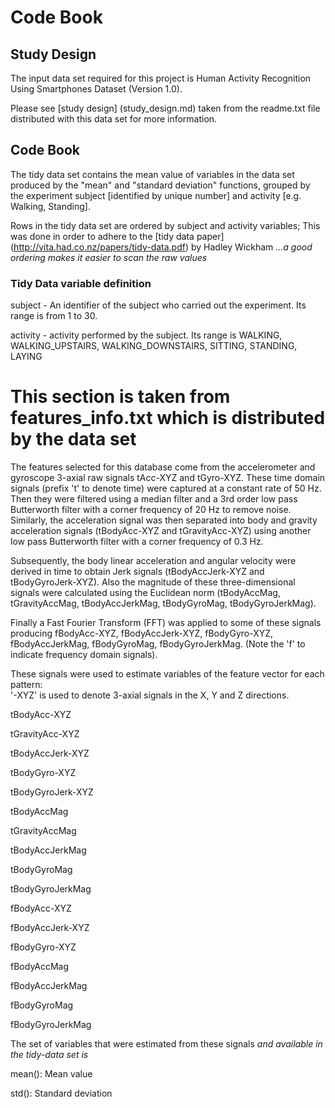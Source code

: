 # Code Book

## Study Design

The input data set required for this project is Human Activity Recognition Using Smartphones Dataset (Version 1.0).

Please see [study design] (study_design.md) taken from the readme.txt file distributed with this data set for more information.

## Code Book

The tidy data set contains the mean value of variables in the data set produced by the "mean" and "standard deviation" functions, grouped by the experiment subject [identified by unique number] and activity [e.g. Walking, Standing].

Rows in the tidy data set are ordered by subject and activity variables; This was done in order to adhere to the [tidy data paper] (http://vita.had.co.nz/papers/tidy-data.pdf) by Hadley Wickham
 *...a good ordering makes it easier to scan the raw values*
 
### Tidy Data variable definition

subject - An identifier of the subject who carried out the experiment. Its range is from 1 to 30. 

activity - activity performed by the subject. Its range is WALKING, WALKING_UPSTAIRS, WALKING_DOWNSTAIRS, SITTING, STANDING, LAYING

**This section is taken from features_info.txt which is distributed by the data set**
=================

The features selected for this database come from the accelerometer and gyroscope 3-axial raw signals tAcc-XYZ and tGyro-XYZ. These time domain signals (prefix 't' to denote time) were captured at a constant rate of 50 Hz. Then they were filtered using a median filter and a 3rd order low pass Butterworth filter with a corner frequency of 20 Hz to remove noise. Similarly, the acceleration signal was then separated into body and gravity acceleration signals (tBodyAcc-XYZ and tGravityAcc-XYZ) using another low pass Butterworth filter with a corner frequency of 0.3 Hz. 

Subsequently, the body linear acceleration and angular velocity were derived in time to obtain Jerk signals (tBodyAccJerk-XYZ and tBodyGyroJerk-XYZ). Also the magnitude of these three-dimensional signals were calculated using the Euclidean norm (tBodyAccMag, tGravityAccMag, tBodyAccJerkMag, tBodyGyroMag, tBodyGyroJerkMag). 

Finally a Fast Fourier Transform (FFT) was applied to some of these signals producing fBodyAcc-XYZ, fBodyAccJerk-XYZ, fBodyGyro-XYZ, fBodyAccJerkMag, fBodyGyroMag, fBodyGyroJerkMag. (Note the 'f' to indicate frequency domain signals). 

These signals were used to estimate variables of the feature vector for each pattern:  
'-XYZ' is used to denote 3-axial signals in the X, Y and Z directions.

tBodyAcc-XYZ

tGravityAcc-XYZ

tBodyAccJerk-XYZ

tBodyGyro-XYZ

tBodyGyroJerk-XYZ

tBodyAccMag

tGravityAccMag

tBodyAccJerkMag

tBodyGyroMag

tBodyGyroJerkMag

fBodyAcc-XYZ

fBodyAccJerk-XYZ

fBodyGyro-XYZ

fBodyAccMag

fBodyAccJerkMag

fBodyGyroMag

fBodyGyroJerkMag


The set of variables that were estimated from these signals *and available in the tidy-data set is*

mean(): Mean value

std(): Standard deviation
